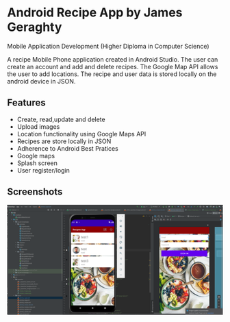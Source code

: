 # Android Recipe App by James Geraghty

Mobile Application Development (Higher Diploma in Computer Science)

A recipe Mobile Phone application created in Android Studio. The user can create an account and add and delete recipes. The Google Map API allows the user to add locations. The recipe and user data is stored locally on the android device in JSON.


## Features

- Create, read,update and delete 
- Upload images
- Location functionality using Google Maps API
- Recipes are store locally in JSON 
- Adherence to Android Best Pratices
- Google maps 
- Splash screen 
- User register/login


  
## Screenshots

![App Screenshot](https://github.com/jamesgeraghty/AndroidRecipeApp/blob/master/Capture3.PNG)


